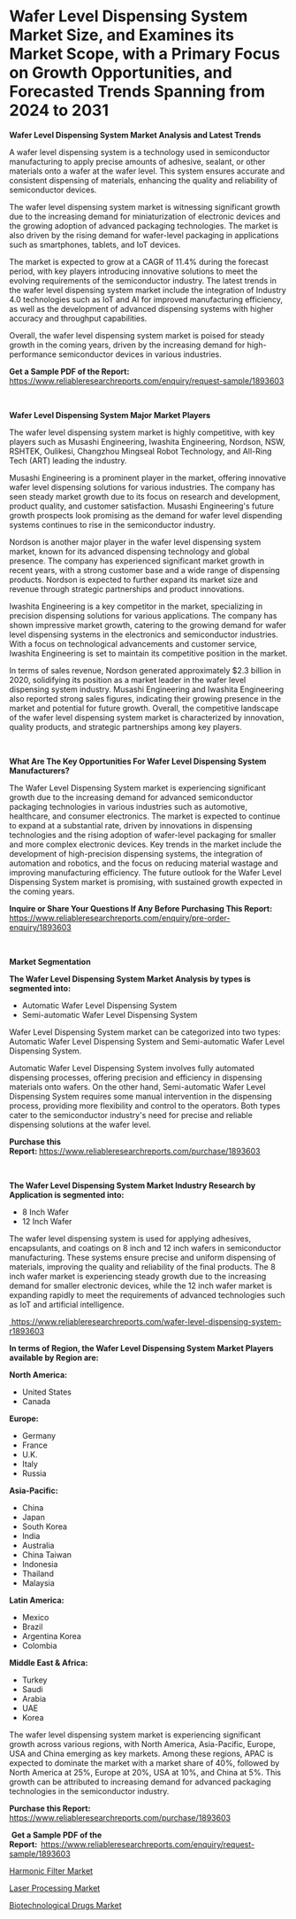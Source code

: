 <p><h1>Wafer Level Dispensing System Market Size, and Examines its Market Scope, with a Primary Focus on Growth Opportunities, and Forecasted Trends Spanning from 2024 to 2031</h1></p><p><strong>Wafer Level Dispensing System Market Analysis and Latest Trends</strong></p>
<p><p>A wafer level dispensing system is a technology used in semiconductor manufacturing to apply precise amounts of adhesive, sealant, or other materials onto a wafer at the wafer level. This system ensures accurate and consistent dispensing of materials, enhancing the quality and reliability of semiconductor devices.</p><p>The wafer level dispensing system market is witnessing significant growth due to the increasing demand for miniaturization of electronic devices and the growing adoption of advanced packaging technologies. The market is also driven by the rising demand for wafer-level packaging in applications such as smartphones, tablets, and IoT devices.</p><p>The market is expected to grow at a CAGR of 11.4% during the forecast period, with key players introducing innovative solutions to meet the evolving requirements of the semiconductor industry. The latest trends in the wafer level dispensing system market include the integration of Industry 4.0 technologies such as IoT and AI for improved manufacturing efficiency, as well as the development of advanced dispensing systems with higher accuracy and throughput capabilities.</p><p>Overall, the wafer level dispensing system market is poised for steady growth in the coming years, driven by the increasing demand for high-performance semiconductor devices in various industries.</p></p>
<p><strong>Get a Sample PDF of the Report:&nbsp;</strong> <a href="https://www.reliableresearchreports.com/enquiry/request-sample/1893603">https://www.reliableresearchreports.com/enquiry/request-sample/1893603</a></p>
<p>&nbsp;</p>
<p><strong>Wafer Level Dispensing System Major Market Players</strong></p>
<p><p>The wafer level dispensing system market is highly competitive, with key players such as Musashi Engineering, Iwashita Engineering, Nordson, NSW, RSHTEK, Oulikesi, Changzhou Mingseal Robot Technology, and All-Ring Tech (ART) leading the industry.</p><p>Musashi Engineering is a prominent player in the market, offering innovative wafer level dispensing solutions for various industries. The company has seen steady market growth due to its focus on research and development, product quality, and customer satisfaction. Musashi Engineering's future growth prospects look promising as the demand for wafer level dispending systems continues to rise in the semiconductor industry.</p><p>Nordson is another major player in the wafer level dispensing system market, known for its advanced dispensing technology and global presence. The company has experienced significant market growth in recent years, with a strong customer base and a wide range of dispensing products. Nordson is expected to further expand its market size and revenue through strategic partnerships and product innovations.</p><p>Iwashita Engineering is a key competitor in the market, specializing in precision dispensing solutions for various applications. The company has shown impressive market growth, catering to the growing demand for wafer level dispensing systems in the electronics and semiconductor industries. With a focus on technological advancements and customer service, Iwashita Engineering is set to maintain its competitive position in the market.</p><p>In terms of sales revenue, Nordson generated approximately $2.3 billion in 2020, solidifying its position as a market leader in the wafer level dispensing system industry. Musashi Engineering and Iwashita Engineering also reported strong sales figures, indicating their growing presence in the market and potential for future growth. Overall, the competitive landscape of the wafer level dispensing system market is characterized by innovation, quality products, and strategic partnerships among key players.</p></p>
<p>&nbsp;</p>
<p><strong>What Are The Key Opportunities For Wafer Level Dispensing System Manufacturers?</strong></p>
<p><p>The Wafer Level Dispensing System market is experiencing significant growth due to the increasing demand for advanced semiconductor packaging technologies in various industries such as automotive, healthcare, and consumer electronics. The market is expected to continue to expand at a substantial rate, driven by innovations in dispensing technologies and the rising adoption of wafer-level packaging for smaller and more complex electronic devices. Key trends in the market include the development of high-precision dispensing systems, the integration of automation and robotics, and the focus on reducing material wastage and improving manufacturing efficiency. The future outlook for the Wafer Level Dispensing System market is promising, with sustained growth expected in the coming years.</p></p>
<p><strong>Inquire or Share Your Questions If Any Before Purchasing This Report:</strong> <a href="https://www.reliableresearchreports.com/enquiry/pre-order-enquiry/1893603">https://www.reliableresearchreports.com/enquiry/pre-order-enquiry/1893603</a></p>
<p>&nbsp;</p>
<p><strong>Market Segmentation</strong></p>
<p><strong>The Wafer Level Dispensing System Market Analysis by types is segmented into:</strong></p>
<p><ul><li>Automatic Wafer Level Dispensing System</li><li>Semi-automatic Wafer Level Dispensing System</li></ul></p>
<p><p>Wafer Level Dispensing System market can be categorized into two types: Automatic Wafer Level Dispensing System and Semi-automatic Wafer Level Dispensing System. </p><p>Automatic Wafer Level Dispensing System involves fully automated dispensing processes, offering precision and efficiency in dispensing materials onto wafers. On the other hand, Semi-automatic Wafer Level Dispensing System requires some manual intervention in the dispensing process, providing more flexibility and control to the operators. Both types cater to the semiconductor industry's need for precise and reliable dispensing solutions at the wafer level.</p></p>
<p><strong>Purchase this Report:&nbsp;</strong><a href="https://www.reliableresearchreports.com/purchase/1893603">https://www.reliableresearchreports.com/purchase/1893603</a></p>
<p>&nbsp;</p>
<p><strong>The Wafer Level Dispensing System Market Industry Research by Application is segmented into:</strong></p>
<p><ul><li>8 Inch Wafer</li><li>12 Inch Wafer</li></ul></p>
<p><p>The wafer level dispensing system is used for applying adhesives, encapsulants, and coatings on 8 inch and 12 inch wafers in semiconductor manufacturing. These systems ensure precise and uniform dispensing of materials, improving the quality and reliability of the final products. The 8 inch wafer market is experiencing steady growth due to the increasing demand for smaller electronic devices, while the 12 inch wafer market is expanding rapidly to meet the requirements of advanced technologies such as IoT and artificial intelligence.</p></p>
<p><a href="https://www.reliableresearchreports.com/wafer-level-dispensing-system-r1893603">&nbsp;https://www.reliableresearchreports.com/wafer-level-dispensing-system-r1893603</a></p>
<p><strong>In terms of Region, the Wafer Level Dispensing System Market Players available by Region are:</strong></p>
<p>
    <p> <strong> North America: </strong>
        <ul>
            <li>United States</li>
            <li>Canada</li>
        </ul>
        </p> 
    <p> <strong> Europe: </strong>
        <ul>
            <li>Germany</li>
            <li>France</li>
            <li>U.K.</li>
            <li>Italy</li>
            <li>Russia</li>
        </ul>
        </p> 
    <p> <strong> Asia-Pacific: </strong>
        <ul>
            <li>China</li>
            <li>Japan</li>
            <li>South Korea</li>
            <li>India</li>
            <li>Australia</li>
            <li>China Taiwan</li>
            <li>Indonesia</li>
            <li>Thailand</li>
            <li>Malaysia</li>
        </ul>
        </p> 
    <p> <strong> Latin America: </strong>
        <ul>
            <li>Mexico</li>
            <li>Brazil</li>
            <li>Argentina Korea</li>
            <li>Colombia</li>
        </ul>
        </p> 
    <p> <strong> Middle East & Africa: </strong>
        <ul>
            <li>Turkey</li>
            <li>Saudi</li>
            <li>Arabia</li>
            <li>UAE</li>
            <li>Korea</li>
        </ul>
    </p>
    </p>
<p><p>The wafer level dispensing system market is experiencing significant growth across various regions, with North America, Asia-Pacific, Europe, USA and China emerging as key markets. Among these regions, APAC is expected to dominate the market with a market share of 40%, followed by North America at 25%, Europe at 20%, USA at 10%, and China at 5%. This growth can be attributed to increasing demand for advanced packaging technologies in the semiconductor industry.</p></p>
<p><strong>Purchase this Report: </strong><a href="https://www.reliableresearchreports.com/purchase/1893603">https://www.reliableresearchreports.com/purchase/1893603</a></p>
<p>&nbsp;<strong>Get a Sample PDF of the Report:&nbsp;&nbsp;</strong><a href="https://www.reliableresearchreports.com/enquiry/request-sample/1893603">https://www.reliableresearchreports.com/enquiry/request-sample/1893603</a></p>
<p><strong></strong></p>
<p><p><a href="https://github.com/changoleonlaverguenzanoexiste/Market-Research-Report-List-4/blob/main/harmonic-filter-market.md">Harmonic Filter Market</a></p><p><a href="https://github.com/dimitrishawkinswaynenp91rgz/Market-Research-Report-List-3/blob/main/laser-processing-market.md">Laser Processing Market</a></p><p><a href="https://view.publitas.com/reportprime-1/insights-into-biotechnological-drugs-market-share-and-competitive-landscape-for-period-from-2024-to-2031/">Biotechnological Drugs Market</a></p></p>
